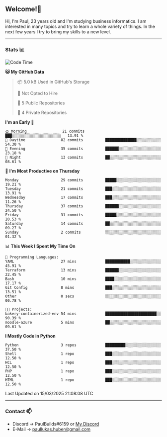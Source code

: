 ## Welcome!👋

Hi, I'm Paul, 23 years old and I'm studying business informatics. I am interested in many topics and try to learn a whole variety of things. In the next few years I try to bring my skills to a new level.

---
### Stats 📊

<!--START_SECTION:waka-->
![Code Time](http://img.shields.io/badge/Code%20Time-98%20hrs%2048%20mins-blue)

**🐱 My GitHub Data** 

> 📦 5.0 kB Used in GitHub's Storage 
 > 
> 🚫 Not Opted to Hire
 > 
> 📜 5 Public Repositories 
 > 
> 🔑 4 Private Repositories 
 > 
**I'm an Early 🐤** 

```text
🌞 Morning                21 commits          ███░░░░░░░░░░░░░░░░░░░░░░   13.91 % 
🌆 Daytime                82 commits          ██████████████░░░░░░░░░░░   54.30 % 
🌃 Evening                35 commits          ██████░░░░░░░░░░░░░░░░░░░   23.18 % 
🌙 Night                  13 commits          ██░░░░░░░░░░░░░░░░░░░░░░░   08.61 % 
```
📅 **I'm Most Productive on Thursday** 

```text
Monday                   29 commits          █████░░░░░░░░░░░░░░░░░░░░   19.21 % 
Tuesday                  21 commits          ███░░░░░░░░░░░░░░░░░░░░░░   13.91 % 
Wednesday                17 commits          ███░░░░░░░░░░░░░░░░░░░░░░   11.26 % 
Thursday                 37 commits          ██████░░░░░░░░░░░░░░░░░░░   24.50 % 
Friday                   31 commits          █████░░░░░░░░░░░░░░░░░░░░   20.53 % 
Saturday                 14 commits          ██░░░░░░░░░░░░░░░░░░░░░░░   09.27 % 
Sunday                   2 commits           ░░░░░░░░░░░░░░░░░░░░░░░░░   01.32 % 
```


📊 **This Week I Spent My Time On** 

```text
💬 Programming Languages: 
YAML                     27 mins             ███████████░░░░░░░░░░░░░░   45.91 % 
Terraform                13 mins             ██████░░░░░░░░░░░░░░░░░░░   22.45 % 
Bash                     10 mins             ████░░░░░░░░░░░░░░░░░░░░░   17.17 % 
Git Config               8 mins              ███░░░░░░░░░░░░░░░░░░░░░░   13.51 % 
Other                    0 secs              ░░░░░░░░░░░░░░░░░░░░░░░░░   00.78 % 

🐱‍💻 Projects: 
bakery-containerized-env 54 mins             ███████████████████████░░   90.39 % 
moodle-azure             5 mins              ██░░░░░░░░░░░░░░░░░░░░░░░   09.61 % 
```

**I Mostly Code in Python** 

```text
Python                   3 repos             █████████░░░░░░░░░░░░░░░░   37.50 % 
Shell                    1 repo              ███░░░░░░░░░░░░░░░░░░░░░░   12.50 % 
HCL                      1 repo              ███░░░░░░░░░░░░░░░░░░░░░░   12.50 % 
PHP                      1 repo              ███░░░░░░░░░░░░░░░░░░░░░░   12.50 % 
HTML                     1 repo              ███░░░░░░░░░░░░░░░░░░░░░░   12.50 % 
```




 Last Updated on 15/03/2025 21:08:08 UTC
<!--END_SECTION:waka-->

---
### Contact 📫

* Discord -> PaulBuilds#6159 or [My Discord](https://discord.gg/7kq6UnB)
* E-Mail -> paullukas.huber@gmail.com
